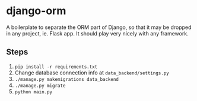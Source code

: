 # django-orm

A boilerplate to separate the ORM part of Django, so that it may be dropped in any project, ie. Flask app. It should 
play very nicely with any framework.  

## Steps

1. `pip install -r requirements.txt`
2. Change database connection info at `data_backend/settings.py`
3. `./manage.py makemigrations data_backend`
4. `./manage.py migrate`
5. `python main.py`